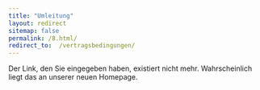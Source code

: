```yaml
---
title: "Umleitung"
layout: redirect
sitemap: false
permalink: /8.html/
redirect_to:  /vertragsbedingungen/
---
```

Der Link, den Sie eingegeben haben, existiert nicht mehr. Wahrscheinlich liegt das an unserer neuen Homepage.

